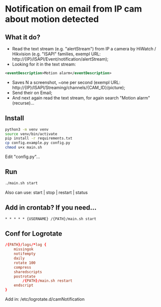 # Notification on email from IP cam about motion detected 
## What it do?  
 * Read the text stream (e.g. "alertStream") from IP a camera by HiWatch / Hikvision (e.g. "ISAPI" families, exempl URL: http://{IP}/ISAPI/Event/notification/alertStream);  
 * Looking for it in the text stream:
```xml
<eventDescription>Motion alarm</eventDescription>
```
 * Saves N a screenshot, ~one per second (exempl URL: http://{IP}/ISAPI/Streaming/channels/{CAM_ID}/picture);  
 * Send their on Email;  
 * And next again read the text stream, for again search "Motion alarm" (recurse)...


## Install
```bash
python3 -m venv venv
source venv/bin/activate
pip install -r requirements.txt
cp config.example.py config.py
chmod u+x main.sh
```
Edit "config.py"...

## Run
```bash
./main.sh start
```
Also can use: start | stop | restart | status

## Add in crontab? If you need...
```
* * * * * {USERNAME} /{PATH}/main.sh start
```

## Conf for Logrotate
```conf
/{PATH}/logs/*log {
    missingok
    notifempty
    daily
    rotate 100
    compress
    sharedscripts
    postrotate
        /{PATH}/main.sh restart
    endscript
}
```
Add in: /etc/logrotate.d/camNotification
